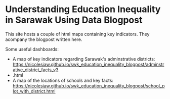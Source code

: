 # Understanding Education Inequality in Sarawak Using Data Blogpost

This site hosts a couple of html maps containing key indicators. They acompany the blogpost written here.

Some useful dashboards:
- A map of key indicators regarding Sarawak's adminstrative districts: https://nicolesiaw.github.io/swk_education_inequality_blogpost/adminstrative_district_facts_v3
- .html
- A map of the locations of schools and key facts: https://nicolesiaw.github.io/swk_education_inequality_blogpost/school_plot_with_district.html
